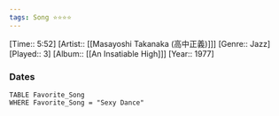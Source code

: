 ```yaml
---
tags: Song ⭐⭐⭐⭐ 
---
```

[Time:: 5:52]
[Artist:: [[Masayoshi Takanaka (高中正義)]]]
[Genre:: Jazz]
[Played:: 3]
[Album:: [[An Insatiable High]]]
[Year:: 1977]
### Dates
````dataview
TABLE Favorite_Song
WHERE Favorite_Song = "Sexy Dance"
````